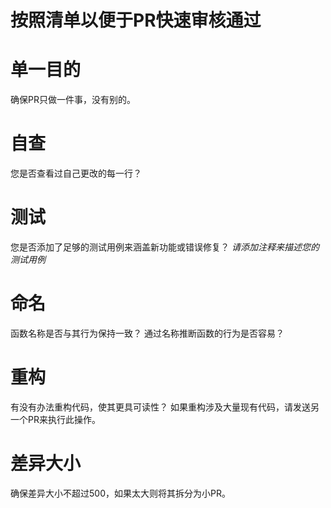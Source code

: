 # 按照清单以便于PR快速审核通过

# 单一目的
确保PR只做一件事，没有别的。

# 自查
您是否查看过自己更改的每一行？

# 测试
您是否添加了足够的测试用例来涵盖新功能或错误修复？
*请添加注释来描述您的测试用例*

# 命名
函数名称是否与其行为保持一致？
通过名称推断函数的行为是否容易？

# 重构
有没有办法重构代码，使其更具可读性？
如果重构涉及大量现有代码，请发送另一个PR来执行此操作。

# 差异大小
确保差异大小不超过500，如果太大则将其拆分为小PR。

